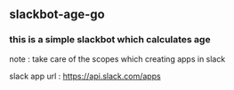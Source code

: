 ## slackbot-age-go

### this is a simple slackbot which calculates age

note : take care of the scopes which creating apps in slack

slack app url : https://api.slack.com/apps

